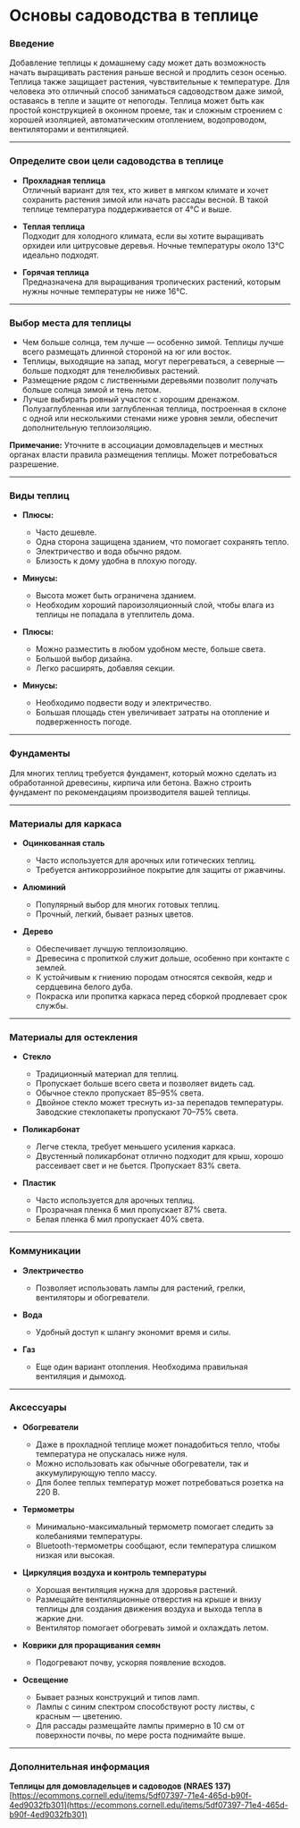 # Основы садоводства в теплице

### Введение

Добавление теплицы к домашнему саду может дать возможность начать выращивать растения раньше весной и продлить сезон осенью. Теплица также защищает растения, чувствительные к температуре. Для человека это отличный способ заниматься садоводством даже зимой, оставаясь в тепле и защите от непогоды. Теплица может быть как простой конструкцией в оконном проеме, так и сложным строением с хорошей изоляцией, автоматическим отоплением, водопроводом, вентиляторами и вентиляцией.

---

### Определите свои цели садоводства в теплице

- **Прохладная теплица**  
  Отличный вариант для тех, кто живет в мягком климате и хочет сохранить растения зимой или начать рассады весной. В такой теплице температура поддерживается от 4°C и выше.

- **Теплая теплица**  
  Подходит для холодного климата, если вы хотите выращивать орхидеи или цитрусовые деревья. Ночные температуры около 13°C идеально подходят.

- **Горячая теплица**  
  Предназначена для выращивания тропических растений, которым нужны ночные температуры не ниже 16°C.

---

### Выбор места для теплицы

- Чем больше солнца, тем лучше — особенно зимой. Теплицы лучше всего размещать длинной стороной на юг или восток.
- Теплицы, выходящие на запад, могут перегреваться, а северные — больше подходят для тенелюбивых растений.
- Размещение рядом с лиственными деревьями позволит получать больше солнца зимой и тень летом.
- Лучше выбирать ровный участок с хорошим дренажом. Полузаглубленная или заглубленная теплица, построенная в склоне с одной или несколькими стенами ниже уровня земли, обеспечит дополнительную теплоизоляцию.

**Примечание:** Уточните в ассоциации домовладельцев и местных органах власти правила размещения теплицы. Может потребоваться разрешение.

---

### Виды теплиц


- **Плюсы:**
  - Часто дешевле.
  - Одна сторона защищена зданием, что помогает сохранять тепло.
  - Электричество и вода обычно рядом.
  - Близость к дому удобна в плохую погоду.
- **Минусы:**
  - Высота может быть ограничена зданием.
  - Необходим хороший пароизоляционный слой, чтобы влага из теплицы не попадала в утеплитель дома.


- **Плюсы:**
  - Можно разместить в любом удобном месте, больше света.
  - Большой выбор дизайна.
  - Легко расширять, добавляя секции.
- **Минусы:**
  - Необходимо подвести воду и электричество.
  - Большая площадь стен увеличивает затраты на отопление и подверженность погоде.

---

### Фундаменты

Для многих теплиц требуется фундамент, который можно сделать из обработанной древесины, кирпича или бетона. Важно строить фундамент по рекомендациям производителя вашей теплицы.

---

### Материалы для каркаса

- **Оцинкованная сталь**
  - Часто используется для арочных или готических теплиц.
  - Требуется антикоррозийное покрытие для защиты от ржавчины.

- **Алюминий**
  - Популярный выбор для многих готовых теплиц.
  - Прочный, легкий, бывает разных цветов.

- **Дерево**
  - Обеспечивает лучшую теплоизоляцию.
  - Древесина с пропиткой служит дольше, особенно при контакте с землей.
  - К устойчивым к гниению породам относятся секвойя, кедр и сердцевина белого дуба.
  - Покраска или пропитка каркаса перед сборкой продлевает срок службы.

---

### Материалы для остекления

- **Стекло**
  - Традиционный материал для теплиц.
  - Пропускает больше всего света и позволяет видеть сад.
  - Обычное стекло пропускает 85–95% света.
  - Двойное стекло может треснуть из-за перепадов температуры. Заводские стеклопакеты пропускают 70–75% света.

- **Поликарбонат**
  - Легче стекла, требует меньшего усиления каркаса.
  - Двустенный поликарбонат отлично подходит для крыш, хорошо рассеивает свет и не бьется. Пропускает 83% света.

- **Пластик**
  - Часто используется для арочных теплиц.
  - Прозрачная пленка 6 мил пропускает 87% света.
  - Белая пленка 6 мил пропускает 40% света.

---

### Коммуникации

- **Электричество**
  - Позволяет использовать лампы для растений, грелки, вентиляторы и обогреватели.

- **Вода**
  - Удобный доступ к шлангу экономит время и силы.

- **Газ**
  - Еще один вариант отопления. Необходима правильная вентиляция и дымоход.

---

### Аксессуары

- **Обогреватели**
  - Даже в прохладной теплице может понадобиться тепло, чтобы температура не опускалась ниже нуля.
  - Можно использовать как обычные обогреватели, так и аккумулирующую тепло массу.
  - Для более теплых температур может потребоваться розетка на 220 В.

- **Термометры**
  - Минимально-максимальный термометр помогает следить за колебаниями температуры.
  - Bluetooth-термометры сообщают, если температура слишком низкая или высокая.

- **Циркуляция воздуха и контроль температуры**
  - Хорошая вентиляция нужна для здоровья растений.
  - Размещайте вентиляционные отверстия на крыше и внизу теплицы для создания движения воздуха и выхода тепла в жаркие дни.
  - Вентилятор помогает обогревать зимой и охлаждать летом.

- **Коврики для проращивания семян**
  - Подогревают почву, ускоряя появление всходов.

- **Освещение**
  - Бывает разных конструкций и типов ламп.
  - Лампы с синим спектром способствуют росту листвы, с красным — цветению.
  - Для рассады размещайте лампы примерно в 10 см от поверхности почвы, по мере роста поднимайте выше.

---

### Дополнительная информация

**Теплицы для домовладельцев и садоводов (NRAES 137)**  
[https://ecommons.cornell.edu/items/5df07397-71e4-465d-b90f-4ed9032fb301](https://ecommons.cornell.edu/items/5df07397-71e4-465d-b90f-4ed9032fb301)
